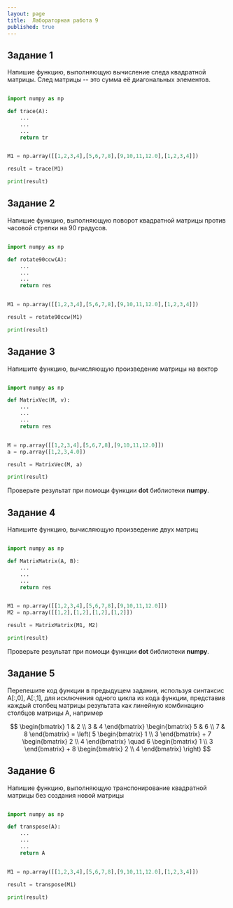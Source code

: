 ```yaml
---
layout: page
title:  Лабораторная работа 9
published: true
---
```


## Задание 1

Напишие функцию, выполняющую вычисление следа квадратной матрицы. След матрицы -- это сумма её диагональных элементов.

~~~python

import numpy as np

def trace(A):
    ...
    ...
    ...
    return tr


M1 = np.array([[1,2,3,4],[5,6,7,8],[9,10,11,12.0],[1,2,3,4]])

result = trace(M1)

print(result)

~~~

## Задание 2

Напишие функцию, выполняющую поворот квадратной матрицы против часовой стрелки на 90 градусов.

~~~python

import numpy as np

def rotate90ccw(A):
    ...
    ...
    ...
    return res


M1 = np.array([[1,2,3,4],[5,6,7,8],[9,10,11,12.0],[1,2,3,4]])

result = rotate90ccw(M1)

print(result)

~~~


## Задание 3

Напишите функцию, вычисляющую произведение матрицы на вектор

~~~python

import numpy as np

def MatrixVec(M, v):
    ...
    ...
    ...
    return res


M = np.array([[1,2,3,4],[5,6,7,8],[9,10,11,12.0]])
a = np.array([1,2,3,4.0])

result = MatrixVec(M, a)

print(result)

~~~

Проверьте результат при помощи функции **dot** библиотеки **numpy**.


## Задание 4

Напишите функцию, вычисляющую произведение двух матриц

~~~python

import numpy as np

def MatrixMatrix(A, B):
    ...
    ...
    ...
    return res


M1 = np.array([[1,2,3,4],[5,6,7,8],[9,10,11,12.0]])
M2 = np.array([[1,2],[1,2],[1,2],[1,2]])

result = MatrixMatrix(M1, M2)

print(result)

~~~

Проверьте результат при помощи функции **dot** библиотеки **numpy**.

## Задание 5

Перепешите код функции в предыдущем задании, используя синтаксис A[:,0], A[:,1], для исключения одного цикла из кода функции, представив каждый столбец матрицы результата как линейную комбинацию столбцов матрицы A, например

$$
\begin{bmatrix} 1 & 2 \\ 3 & 4 \end{bmatrix} \begin{bmatrix} 5 & 6 \\ 7 & 8 \end{bmatrix} = \left( 5 \begin{bmatrix} 1 \\ 3 \end{bmatrix} + 7 \begin{bmatrix} 2 \\ 4 \end{bmatrix} \quad 6 \begin{bmatrix} 1 \\ 3 \end{bmatrix} + 8 \begin{bmatrix} 2 \\ 4 \end{bmatrix} \right)
$$

## Задание 6

Напишие функцию, выполняющую транспонирование квадратной матрицы без создания новой матрицы

~~~python

import numpy as np

def transpose(A):
    ...
    ...
    ...
    return A


M1 = np.array([[1,2,3,4],[5,6,7,8],[9,10,11,12.0],[1,2,3,4]])

result = transpose(M1)

print(result)

~~~




